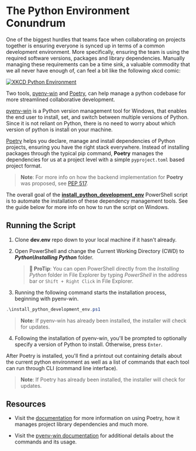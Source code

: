 # The Python Environment Conundrum

One of the biggest hurdles that teams face when collaborating on projects together is ensuring everyone is synced up in terms of a common development environment. More specifically, ensuring the team is using the required software versions, packages and library dependencies. Manually managing these requirements can be a time sink, a valuable commodity that we all never have enough of, can feel a bit like the following xkcd comic:

[![XKCD Python Environment](https://imgs.xkcd.com/comics/python_environment_2x.png)](https://xkcd.com/1987/)

Two tools, [pyenv-win](https://github.com/pyenv-win/pyenv-win) and [Poetry](https://python-poetry.org/), can help manage a python codebase for more streamlined collaborative development.

[pyenv-win](https://github.com/pyenv-win/pyenv-win) is a Python version management tool for Windows, that enables the end user to install, set, and switch between multiple versions of Python. Since it is not reliant on Python, there is no need to worry about which version of python is install on your machine.

[Poetry](https://python-poetry.org/) helps you declare, manage and install dependencies of Python projects, ensuring you have the right stack everywhere. Instead of installing packages through the typical pip command, **Poetry** manages the dependencies for us at a project level with a simple `pyproject.toml` based project format.

> **Note**: For more info on how the backend implementation for **Poetry** was proposed, see [PEP 517](https://peps.python.org/pep-0517/).

The overall goal of the [**install_python_development_env**](install_python_development_env.ps1) PowerShell script is to automate the installation of these dependency management tools. See the guide below for more info on how to run the script on Windows.

## Running the Script

1. Clone **dev.env** repo down to your local machine if it hasn't already.
2. Open PowerShell and change the Current Working Directory (CWD) to ***Python\Installing Python*** folder.

   > **👀 ProTip**: You can open PowerShell directly from the *Installing Python* folder in File Explorer by typing *PowerShell* in the address bar or `Shift + Right Click` in File Explorer.

3. Running the following command starts the installation process, beginning with pyenv-win.

```PowerShell
.\install_python_development_env.ps1
```

> **Note**: If pyenv-win has already been installed, the installer will check for updates.

4. Following the installation of pyenv-win, you'll be prompted to optionally specify a version of Python to install. Otherwise, press `Enter`.

After Poetry is installed, you'll find a printout out containing details about the current python environment as well as a list of commands that each tool can run through CLI (command line interface). 

> **Note**: If Poetry has already been installed, the installer will check for updates.

## Resources

- Visit the [documentation](https://python-poetry.org/docs/basic-usage/) for more information on using Poetry, how it manages project library dependencies and much more.

- Visit the [pyenv-win documentation](https://pyenv-win.github.io/pyenv-win/) for additional details about the commands and its usage.
